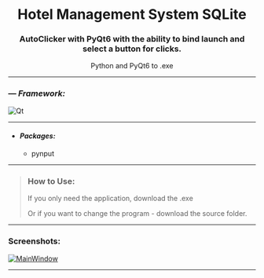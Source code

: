 <h1 align="center">Hotel Management System SQLite</h1>
<h3 align="center">AutoClicker with PyQt6 with the ability to bind launch and select a button for clicks.</h3>
<p align="center">Python and PyQt6 to .exe</p>


---

### — _Framework:_
![Qt](https://img.shields.io/badge/Qt-%23217346.svg?style=for-the-badge&logo=Qt&logoColor=white)

---

- #### _Packages:_
    - pynput

---

> ### How to Use:
> If you only need the application, download the .exe
>
> Or if you want to change the program - download the source folder.

---

### Screenshots:
<a href="https://ibb.co/8bFhp1K"><img src="https://i.ibb.co/FXGPMRx/Main-Window.png" alt="MainWindow" border="0"></a>

---
